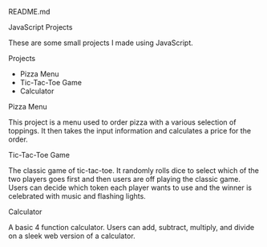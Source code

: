 README.md

JavaScript Projects

These are some small projects I made using JavaScript.

Projects

- Pizza Menu
- Tic-Tac-Toe Game
- Calculator

Pizza Menu

This project is a menu used to order pizza with a various selection of toppings. It then takes the input information and calculates a price for the order.

Tic-Tac-Toe Game

The classic game of tic-tac-toe. It randomly rolls dice to select which of the two players goes first and then users are off playing the classic game. Users can decide which token each player wants to use and the winner is celebrated with music and flashing lights.

Calculator

A basic 4 function calculator. Users can add, subtract, multiply, and divide on a sleek web version of a calculator.
